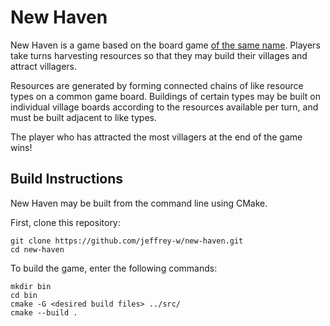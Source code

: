 # New Haven

New Haven is a game based on the board game [of the same name](https://boardgamegeek.com/boardgame/146158/new-haven).
Players take turns harvesting resources so that they may build their villages and attract villagers.

Resources are generated by forming connected chains of like resource types on a common game board. Buildings of certain
types may be built on individual village boards according to the resources available per turn, and must be built
adjacent to like types.

The player who has attracted the most villagers at the end of the game wins!

## Build Instructions

New Haven may be built from the command line using CMake.

First, clone this repository:

```
git clone https://github.com/jeffrey-w/new-haven.git
cd new-haven
```

To build the game, enter the following commands:

```
mkdir bin
cd bin
cmake -G <desired build files> ../src/
cmake --build .
```
